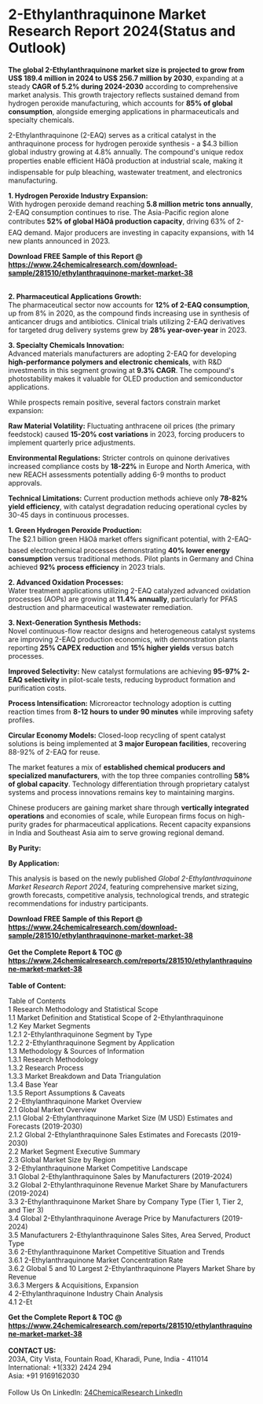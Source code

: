 <h1>2-Ethylanthraquinone Market Research Report 2024(Status and Outlook)</h1><p><strong>The global 2-Ethylanthraquinone market size is projected to grow from US$ 189.4 million in 2024 to US$ 256.7 million by 2030</strong>, expanding at a steady <strong>CAGR of 5.2% during 2024-2030</strong> according to comprehensive market analysis. This growth trajectory reflects sustained demand from hydrogen peroxide manufacturing, which accounts for <strong>85% of global consumption</strong>, alongside emerging applications in pharmaceuticals and specialty chemicals.</p><p>2-Ethylanthraquinone (2-EAQ) serves as a critical catalyst in the anthraquinone process for hydrogen peroxide synthesis - a $4.3 billion global industry growing at 4.8% annually. The compound's unique redox properties enable efficient HâOâ production at industrial scale, making it indispensable for pulp bleaching, wastewater treatment, and electronics manufacturing.</p><p><strong>1. Hydrogen Peroxide Industry Expansion:</strong><br>
With hydrogen peroxide demand reaching <strong>5.8 million metric tons annually</strong>, 2-EAQ consumption continues to rise. The Asia-Pacific region alone contributes <strong>52% of global HâOâ production capacity</strong>, driving 63% of 2-EAQ demand. Major producers are investing in capacity expansions, with 14 new plants announced in 2023.</p><div><b>Download FREE Sample of this Report @ 
            <a href="https://www.24chemicalresearch.com/download-sample/281510/ethylanthraquinone-market-market-38">
            https://www.24chemicalresearch.com/download-sample/281510/ethylanthraquinone-market-market-38</a></b></div><br><p><strong>2. Pharmaceutical Applications Growth:</strong><br>
The pharmaceutical sector now accounts for <strong>12% of 2-EAQ consumption</strong>, up from 8% in 2020, as the compound finds increasing use in synthesis of anticancer drugs and antibiotics. Clinical trials utilizing 2-EAQ derivatives for targeted drug delivery systems grew by <strong>28% year-over-year</strong> in 2023.</p><p><strong>3. Specialty Chemicals Innovation:</strong><br>
Advanced materials manufacturers are adopting 2-EAQ for developing <strong>high-performance polymers and electronic chemicals</strong>, with R&amp;D investments in this segment growing at <strong>9.3% CAGR</strong>. The compound's photostability makes it valuable for OLED production and semiconductor applications.</p><p>While prospects remain positive, several factors constrain market expansion:</p><p><strong>Raw Material Volatility:</strong> Fluctuating anthracene oil prices (the primary feedstock) caused <strong>15-20% cost variations</strong> in 2023, forcing producers to implement quarterly price adjustments.</p><p><strong>Environmental Regulations:</strong> Stricter controls on quinone derivatives increased compliance costs by <strong>18-22%</strong> in Europe and North America, with new REACH assessments potentially adding 6-9 months to product approvals.</p><p><strong>Technical Limitations:</strong> Current production methods achieve only <strong>78-82% yield efficiency</strong>, with catalyst degradation reducing operational cycles by 30-45 days in continuous processes.</p><p><strong>1. Green Hydrogen Peroxide Production:</strong><br>
The $2.1 billion green HâOâ market offers significant potential, with 2-EAQ-based electrochemical processes demonstrating <strong>40% lower energy consumption</strong> versus traditional methods. Pilot plants in Germany and China achieved <strong>92% process efficiency</strong> in 2023 trials.</p><p><strong>2. Advanced Oxidation Processes:</strong><br>
Water treatment applications utilizing 2-EAQ catalyzed advanced oxidation processes (AOPs) are growing at <strong>11.4% annually</strong>, particularly for PFAS destruction and pharmaceutical wastewater remediation.</p><p><strong>3. Next-Generation Synthesis Methods:</strong><br>
Novel continuous-flow reactor designs and heterogeneous catalyst systems are improving 2-EAQ production economics, with demonstration plants reporting <strong>25% CAPEX reduction</strong> and <strong>15% higher yields</strong> versus batch processes.</p><p><strong>Improved Selectivity:</strong> New catalyst formulations are achieving <strong>95-97% 2-EAQ selectivity</strong> in pilot-scale tests, reducing byproduct formation and purification costs.</p><p><strong>Process Intensification:</strong> Microreactor technology adoption is cutting reaction times from <strong>8-12 hours to under 90 minutes</strong> while improving safety profiles.</p><p><strong>Circular Economy Models:</strong> Closed-loop recycling of spent catalyst solutions is being implemented at <strong>3 major European facilities</strong>, recovering 88-92% of 2-EAQ for reuse.</p><p>The market features a mix of <strong>established chemical producers and specialized manufacturers</strong>, with the top three companies controlling <strong>58% of global capacity</strong>. Technology differentiation through proprietary catalyst systems and process innovations remains key to maintaining margins.</p><p>Chinese producers are gaining market share through <strong>vertically integrated operations</strong> and economies of scale, while European firms focus on high-purity grades for pharmaceutical applications. Recent capacity expansions in India and Southeast Asia aim to serve growing regional demand.</p><p><strong>By Purity:</strong></p><p><strong>By Application:</strong></p><p>This analysis is based on the newly published <em>Global 2-Ethylanthraquinone Market Research Report 2024</em>, featuring comprehensive market sizing, growth forecasts, competitive analysis, technological trends, and strategic recommendations for industry participants.</p><div><b>Download FREE Sample of this Report @ 
            <a href="https://www.24chemicalresearch.com/download-sample/281510/ethylanthraquinone-market-market-38">
            https://www.24chemicalresearch.com/download-sample/281510/ethylanthraquinone-market-market-38</a></b></div><br><div><b>Get the Complete Report & TOC @ 
            <a href="https://www.24chemicalresearch.com/reports/281510/ethylanthraquinone-market-market-38">
            https://www.24chemicalresearch.com/reports/281510/ethylanthraquinone-market-market-38</a></b></div><br>
            <b>Table of Content:</b><p>Table of Contents<br />
 1 Research Methodology and Statistical Scope<br />
 1.1 Market Definition and Statistical Scope of 2-Ethylanthraquinone<br />
 1.2 Key Market Segments<br />
 1.2.1 2-Ethylanthraquinone Segment by Type<br />
 1.2.2 2-Ethylanthraquinone Segment by Application<br />
 1.3 Methodology & Sources of Information<br />
 1.3.1 Research Methodology<br />
 1.3.2 Research Process<br />
 1.3.3 Market Breakdown and Data Triangulation<br />
 1.3.4 Base Year<br />
 1.3.5 Report Assumptions & Caveats<br />
 2 2-Ethylanthraquinone Market Overview<br />
 2.1 Global Market Overview<br />
 2.1.1 Global 2-Ethylanthraquinone Market Size (M USD) Estimates and Forecasts (2019-2030)<br />
 2.1.2 Global 2-Ethylanthraquinone Sales Estimates and Forecasts (2019-2030)<br />
 2.2 Market Segment Executive Summary<br />
 2.3 Global Market Size by Region<br />
 3 2-Ethylanthraquinone Market Competitive Landscape<br />
 3.1 Global 2-Ethylanthraquinone Sales by Manufacturers (2019-2024)<br />
 3.2 Global 2-Ethylanthraquinone Revenue Market Share by Manufacturers (2019-2024)<br />
 3.3 2-Ethylanthraquinone Market Share by Company Type (Tier 1, Tier 2, and Tier 3)<br />
 3.4 Global 2-Ethylanthraquinone Average Price by Manufacturers (2019-2024)<br />
 3.5 Manufacturers 2-Ethylanthraquinone Sales Sites, Area Served, Product Type<br />
 3.6 2-Ethylanthraquinone Market Competitive Situation and Trends<br />
 3.6.1 2-Ethylanthraquinone Market Concentration Rate<br />
 3.6.2 Global 5 and 10 Largest 2-Ethylanthraquinone Players Market Share by Revenue<br />
 3.6.3 Mergers & Acquisitions, Expansion<br />
 4 2-Ethylanthraquinone Industry Chain Analysis<br />
 4.1 2-Et</p><div><b>Get the Complete Report & TOC @ 
            <a href="https://www.24chemicalresearch.com/reports/281510/ethylanthraquinone-market-market-38">
            https://www.24chemicalresearch.com/reports/281510/ethylanthraquinone-market-market-38</a></b></div><br><b>CONTACT US:</b><br>
            203A, City Vista, Fountain Road, Kharadi, Pune, India - 411014<br>
            International: +1(332) 2424 294<br>
            Asia: +91 9169162030 <br><br>
            Follow Us On LinkedIn: <a href="https://www.linkedin.com/company/24chemicalresearch/">24ChemicalResearch LinkedIn</a>